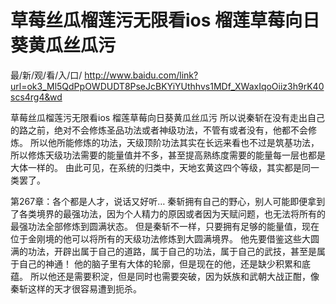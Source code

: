 # 草莓丝瓜榴莲污无限看ios 榴莲草莓向日葵黄瓜丝瓜污

最/新/观/看/入/口/ http://www.baidu.com/link?url=ok3_Ml5QdPpOWDUDT8PseJcBKYiYUthhvs1MDf_XWaxIqoOiiz3h9rK40scs4rg4&wd

草莓丝瓜榴莲污无限看ios 榴莲草莓向日葵黄瓜丝瓜污
 所以说秦斩在没有走出自己的路之前，绝对不会修炼圣品功法或者神级功法，不管有或者没有，他都不会修炼。
    所以他所能修炼的功法，天级顶阶功法其实在长远来看也不过是筑基功法，所以修炼天级功法需要的能量值并不多，甚至提高熟练度需要的能量每一层也都是大体一样的。
    由此可见，在系统的归类中，天地玄黄这四个等级，其实都是同一类罢了。

第267章：各个都是人才，说话又好听…
    秦斩拥有自己的野心，别人可能即便拿到了各类境界的最强功法，因为个人精力的原因或者因为天赋问题，也无法将所有的最强功法全部修炼到圆满状态。
    但是秦斩不一样，只要拥有足够的能量值，现在位于金刚境的他可以将所有的天级功法修炼到大圆满境界。
    他先要借鉴这些大圆满的功法，开辟出属于自己的道路，属于自己的功法，属于自己的武技，甚至是属于自己的神通！
    他的脑子里有大体的轮廓，但是现在的他，还是缺少积累和底蕴。
    所以他还是需要积淀，但是同时也需要突破，因为妖族和武朝大战正酣，像秦斩这样的天才很容易遭到扼杀。
